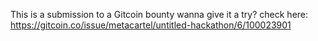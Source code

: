 This is a submission to a Gitcoin bounty
wanna give it a try? check here: https://gitcoin.co/issue/metacartel/untitled-hackathon/6/100023901
